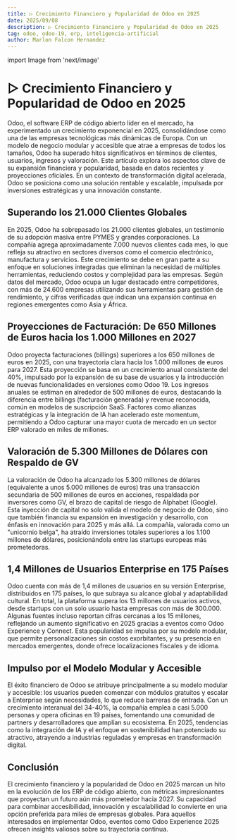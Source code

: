 ```yaml
---
title: ▷ Crecimiento Financiero y Popularidad de Odoo en 2025
date: 2025/09/08
description: ▷ Crecimiento Financiero y Popularidad de Odoo en 2025
tag: odoo, odoo-19, erp, inteligencia-artificial
author: Marlon Falcon Hernandez
---
```

import Image from 'next/image'

# ▷ Crecimiento Financiero y Popularidad de Odoo en 2025

Odoo, el software ERP de código abierto líder en el mercado, ha experimentado un crecimiento exponencial en 2025, consolidándose como una de las empresas tecnológicas más dinámicas de Europa. Con un modelo de negocio modular y accesible que atrae a empresas de todos los tamaños, Odoo ha superado hitos significativos en términos de clientes, usuarios, ingresos y valoración. Este artículo explora los aspectos clave de su expansión financiera y popularidad, basada en datos recientes y proyecciones oficiales. En un contexto de transformación digital acelerada, Odoo se posiciona como una solución rentable y escalable, impulsada por inversiones estratégicas y una innovación constante.

## Superando los 21.000 Clientes Globales

En 2025, Odoo ha sobrepasado los 21.000 clientes globales, un testimonio de su adopción masiva entre PYMES y grandes corporaciones. La compañía agrega aproximadamente 7.000 nuevos clientes cada mes, lo que refleja su atractivo en sectores diversos como el comercio electrónico, manufactura y servicios. Este crecimiento se debe en gran parte a su enfoque en soluciones integradas que eliminan la necesidad de múltiples herramientas, reduciendo costos y complejidad para las empresas. Según datos del mercado, Odoo ocupa un lugar destacado entre competidores, con más de 24.600 empresas utilizando sus herramientas para gestión de rendimiento, y cifras verificadas que indican una expansión continua en regiones emergentes como Asia y África.

## Proyecciones de Facturación: De 650 Millones de Euros hacia los 1.000 Millones en 2027

Odoo proyecta facturaciones (billings) superiores a los 650 millones de euros en 2025, con una trayectoria clara hacia los 1.000 millones de euros para 2027. Esta proyección se basa en un crecimiento anual consistente del 40%, impulsado por la expansión de su base de usuarios y la introducción de nuevas funcionalidades en versiones como Odoo 19. Los ingresos anuales se estiman en alrededor de 500 millones de euros, destacando la diferencia entre billings (facturación generada) y revenue reconocida, común en modelos de suscripción SaaS. Factores como alianzas estratégicas y la integración de IA han acelerado este momentum, permitiendo a Odoo capturar una mayor cuota de mercado en un sector ERP valorado en miles de millones.

## Valoración de 5.300 Millones de Dólares con Respaldo de GV

La valoración de Odoo ha alcanzado los 5.300 millones de dólares (equivalente a unos 5.000 millones de euros) tras una transacción secundaria de 500 millones de euros en acciones, respaldada por inversores como GV, el brazo de capital de riesgo de Alphabet (Google). Esta inyección de capital no solo valida el modelo de negocio de Odoo, sino que también financia su expansión en investigación y desarrollo, con énfasis en innovación para 2025 y más allá. La compañía, valorada como un "unicornio belga", ha atraído inversiones totales superiores a los 1.100 millones de dólares, posicionándola entre las startups europeas más prometedoras.

## 1,4 Millones de Usuarios Enterprise en 175 Países

Odoo cuenta con más de 1,4 millones de usuarios en su versión Enterprise, distribuidos en 175 países, lo que subraya su alcance global y adaptabilidad cultural. En total, la plataforma supera los 13 millones de usuarios activos, desde startups con un solo usuario hasta empresas con más de 300.000. Algunas fuentes incluso reportan cifras cercanas a los 15 millones, reflejando un aumento significativo en 2025 gracias a eventos como Odoo Experience y Connect. Esta popularidad se impulsa por su modelo modular, que permite personalizaciones sin costos exorbitantes, y su presencia en mercados emergentes, donde ofrece localizaciones fiscales y de idioma.

## Impulso por el Modelo Modular y Accesible

El éxito financiero de Odoo se atribuye principalmente a su modelo modular y accesible: los usuarios pueden comenzar con módulos gratuitos y escalar a Enterprise según necesidades, lo que reduce barreras de entrada. Con un crecimiento interanual del 34-40%, la compañía emplea a casi 5.000 personas y opera oficinas en 19 países, fomentando una comunidad de partners y desarrolladores que amplían su ecosistema. En 2025, tendencias como la integración de IA y el enfoque en sostenibilidad han potenciado su atractivo, atrayendo a industrias reguladas y empresas en transformación digital.

## Conclusión

El crecimiento financiero y la popularidad de Odoo en 2025 marcan un hito en la evolución de los ERP de código abierto, con métricas impresionantes que proyectan un futuro aún más prometedor hacia 2027. Su capacidad para combinar accesibilidad, innovación y escalabilidad lo convierte en una opción preferida para miles de empresas globales. Para aquellos interesados en implementar Odoo, eventos como Odoo Experience 2025 ofrecen insights valiosos sobre su trayectoria continua.